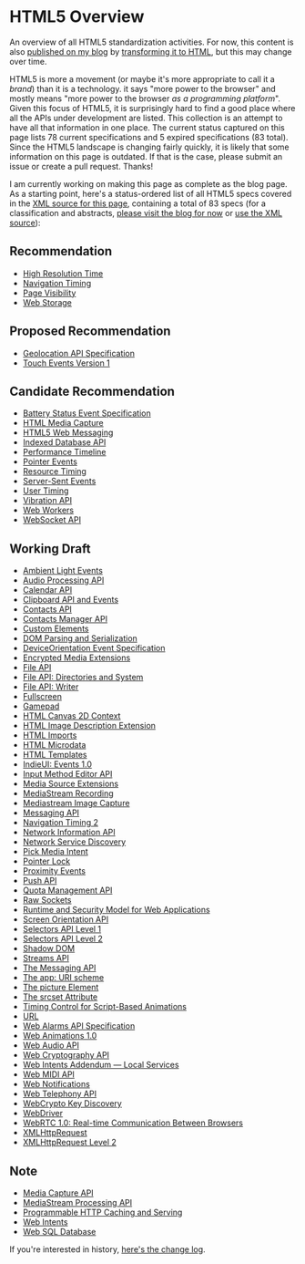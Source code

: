 HTML5 Overview
==============

An overview of all HTML5 standardization activities. For now, this content is also [published on my blog](http://dret.typepad.com/dretblog/html5-api-overview.html) by [transforming it to HTML](xml2html.xsl), but this may change over time.

HTML5 is more a movement (or maybe it's more appropriate to call it a *brand*) than it is a technology. it says "more power to the browser" and mostly means "more power to the browser *as a programming platform*". Given this focus of HTML5, it is surprisingly hard to find a good place where all the APIs under development are listed. This collection is an attempt to have all that information in one place. The current status captured on this page lists 78 current specifications and 5 expired specifications (83 total). Since the HTML5 landscape is changing fairly quickly, it is likely that some information on this page is outdated. If that is the case, please submit an issue or create a pull request. Thanks!

I am currently working on making this page as complete as the blog page. As a starting point, here's a status-ordered list of all HTML5 specs covered in the [XML source for this page](html5.xml), containing a total of 83 specs (for a classification and abstracts, [please visit the blog for now](http://dret.typepad.com/dretblog/html5-api-overview.html) or [use the XML source](html5.xml)):


Recommendation
----------------

* [High Resolution Time](http://www.w3.org/TR/hr-time)
* [Navigation Timing](http://www.w3.org/TR/navigation-timing)
* [Page Visibility](http://www.w3.org/TR/page-visibility)
* [Web Storage](http://www.w3.org/TR/webstorage)

Proposed Recommendation
----------------

* [Geolocation API Specification](http://www.w3.org/TR/geolocation-API)
* [Touch Events Version 1](http://www.w3.org/TR/touch-events)

Candidate Recommendation
----------------

* [Battery Status Event Specification](http://www.w3.org/TR/battery-status)
* [HTML Media Capture](http://www.w3.org/TR/html-media-capture)
* [HTML5 Web Messaging](http://www.w3.org/TR/webmessaging)
* [Indexed Database API](http://www.w3.org/TR/IndexedDB)
* [Performance Timeline](http://www.w3.org/TR/performance-timeline)
* [Pointer Events](http://www.w3.org/TR/pointer-events)
* [Resource Timing](http://www.w3.org/TR/resource-timing)
* [Server-Sent Events](http://www.w3.org/TR/eventsource)
* [User Timing](http://www.w3.org/TR/user-timing)
* [Vibration API](http://www.w3.org/TR/vibration)
* [Web Workers](http://www.w3.org/TR/workers)
* [WebSocket API](http://www.w3.org/TR/websockets)

Working Draft
----------------

* [Ambient Light Events](http://www.w3.org/TR/ambient-light)
* [Audio Processing API](http://www.w3.org/TR/audioproc)
* [Calendar API](http://www.w3.org/TR/calendar-api)
* [Clipboard API and Events](http://www.w3.org/TR/clipboard-apis)
* [Contacts API](http://www.w3.org/TR/contacts-api)
* [Contacts Manager API](http://www.w3.org/TR/contacts-manager-api)
* [Custom Elements](http://www.w3.org/TR/custom-elements)
* [DOM Parsing and Serialization](http://www.w3.org/TR/domparsing)
* [DeviceOrientation Event Specification](http://www.w3.org/TR/orientation-event)
* [Encrypted Media Extensions](http://www.w3.org/TR/encrypted-media)
* [File API](http://www.w3.org/TR/FileAPI)
* [File API: Directories and System](http://www.w3.org/TR/file-system-api)
* [File API: Writer](http://www.w3.org/TR/file-writer-api)
* [Fullscreen](http://www.w3.org/TR/fullscreen)
* [Gamepad](http://www.w3.org/TR/gamepad)
* [HTML Canvas 2D Context](http://www.w3.org/TR/2dcontext)
* [HTML Image Description Extension](http://www.w3.org/TR/html-longdesc)
* [HTML Imports](http://www.w3.org/TR/html-imports)
* [HTML Microdata](http://www.w3.org/TR/microdata)
* [HTML Templates](http://www.w3.org/TR/html-templates)
* [IndieUI: Events 1.0](http://www.w3.org/TR/ime-api)
* [Input Method Editor API](http://www.w3.org/TR/indie-ui-events)
* [Media Source Extensions](http://www.w3.org/TR/media-source)
* [MediaStream Recording](http://www.w3.org/TR/mediastream-recording)
* [Mediastream Image Capture](http://www.w3.org/TR/image-capture)
* [Messaging API](http://www.w3.org/TR/messaging)
* [Navigation Timing 2](http://www.w3.org/TR/navigation-timing-2)
* [Network Information API](http://www.w3.org/TR/netinfo-api)
* [Network Service Discovery](http://www.w3.org/TR/discovery-api)
* [Pick Media Intent](http://www.w3.org/TR/gallery)
* [Pointer Lock](http://www.w3.org/TR/pointerlock)
* [Proximity Events](http://www.w3.org/TR/proximity)
* [Push API](http://www.w3.org/TR/push-api)
* [Quota Management API](http://www.w3.org/TR/quota-api)
* [Raw Sockets](http://www.w3.org/TR/raw-sockets)
* [Runtime and Security Model for Web Applications](http://www.w3.org/TR/runtime)
* [Screen Orientation API](http://www.w3.org/TR/screen-orientation)
* [Selectors API Level 1](http://www.w3.org/TR/selectors-api)
* [Selectors API Level 2](http://www.w3.org/TR/selectors-api2)
* [Shadow DOM](http://www.w3.org/TR/shadow-dom)
* [Streams API](http://www.w3.org/TR/streams-api)
* [The Messaging API](http://www.w3.org/TR/messaging-api)
* [The app: URI scheme](http://www.w3.org/TR/app-uri)
* [The picture Element](http://www.w3.org/TR/html-picture-element)
* [The srcset Attribute](http://www.w3.org/TR/html-srcset)
* [Timing Control for Script-Based Animations](http://www.w3.org/TR/animation-timing)
* [URL](http://www.w3.org/TR/url)
* [Web Alarms API Specification](http://www.w3.org/TR/web-alarms)
* [Web Animations 1.0](http://www.w3.org/TR/web-animations)
* [Web Audio API](http://www.w3.org/TR/webaudio)
* [Web Cryptography API](http://www.w3.org/TR/WebCryptoAPI)
* [Web Intents Addendum — Local Services](http://www.w3.org/TR/webintents-local-services)
* [Web MIDI API](http://www.w3.org/TR/webmidi)
* [Web Notifications](http://www.w3.org/TR/notifications)
* [Web Telephony API](http://www.w3.org/TR/telephony)
* [WebCrypto Key Discovery](http://www.w3.org/TR/webcrypto-key-discovery)
* [WebDriver](http://www.w3.org/TR/webdriver)
* [WebRTC 1.0: Real-time Communication Between Browsers](http://www.w3.org/TR/webrtc)
* [XMLHttpRequest](http://www.w3.org/TR/XMLHttpRequest)
* [XMLHttpRequest Level 2](http://www.w3.org/TR/XMLHttpRequest2)

Note
----------------

* [Media Capture API](http://www.w3.org/TR/media-capture-api)
* [MediaStream Processing API](http://www.w3.org/TR/streamproc)
* [Programmable HTTP Caching and Serving](http://www.w3.org/TR/DataCache)
* [Web Intents](http://www.w3.org/TR/web-intents)
* [Web SQL Database](http://www.w3.org/TR/webdatabase)


If you're interested in history, [here's the change log](history.md).
